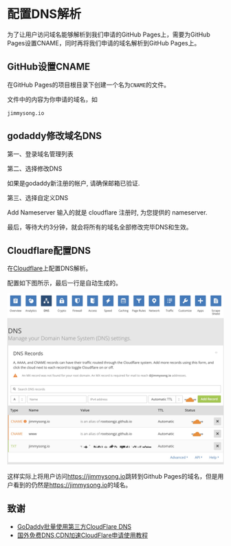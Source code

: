 # 配置DNS解析

为了让用户访问域名能够解析到我们申请的GitHub Pages上，需要为GitHub Pages设置CNAME，同时再将我们申请的域名解析到GitHub Pages上。

## GitHub设置CNAME

在GitHub Pages的项目根目录下创建一个名为`CNAME`的文件。

文件中的内容为你申请的域名，如

```http
jimmysong.io
```

## godaddy修改域名DNS

第一、登录域名管理列表

第二、选择修改DNS

如果是godaddy新注册的帐户, 请确保邮箱已验证.

第三、选择自定义DNS

Add Nameserver 输入的就是 cloudflare 注册时, 为您提供的 nameserver.

最后，等待大约3分钟，就会将所有的域名全部修改完毕DNS和生效。

## Cloudflare配置DNS

在[Cloudflare](https://www.cloudflare.com/)上配置DNS解析。

配置如下图所示，最后一行是自动生成的。

![Cloudflare页面](../images/dns-jimmysong-cloudflare.jpg)

这样实际上将用户访问<https://jimmysong.io>跳转到Github Pages的域名，但是用户看到的仍然是<https://jimmysong.io>的域名。

## 致谢

- [GoDaddy批量使用第三方CloudFlare DNS](http://www.laodong.me/bulk-change-dns/#more-1288)
- [国外免费DNS,CDN加速CloudFlare申请使用教程](https://jingyan.baidu.com/article/6766299787919c54d51b8480.html)